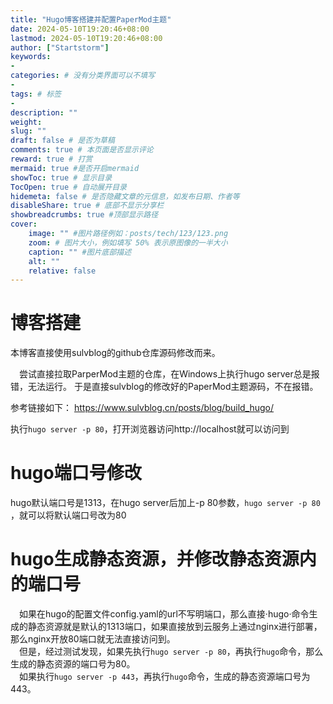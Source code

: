 ```yaml
---
title: "Hugo博客搭建并配置PaperMod主题"
date: 2024-05-10T19:20:46+08:00
lastmod: 2024-05-10T19:20:46+08:00
author: ["Startstorm"]
keywords: 
- 
categories: # 没有分类界面可以不填写
- 
tags: # 标签
- 
description: ""
weight:
slug: ""
draft: false # 是否为草稿
comments: true # 本页面是否显示评论
reward: true # 打赏
mermaid: true #是否开启mermaid
showToc: true # 显示目录
TocOpen: true # 自动展开目录
hidemeta: false # 是否隐藏文章的元信息，如发布日期、作者等
disableShare: true # 底部不显示分享栏
showbreadcrumbs: true #顶部显示路径
cover:
    image: "" #图片路径例如：posts/tech/123/123.png
    zoom: # 图片大小，例如填写 50% 表示原图像的一半大小
    caption: "" #图片底部描述
    alt: ""
    relative: false
---
```

# 博客搭建
本博客直接使用sulvblog的github仓库源码修改而来。

&ensp;&ensp;尝试直接拉取ParperMod主题的仓库，在Windows上执行hugo server总是报错，无法运行。
于是直接sulvblog的修改好的PaperMod主题源码，不在报错。

参考链接如下：
https://www.sulvblog.cn/posts/blog/build_hugo/

执行`hugo server -p 80`，打开浏览器访问http://localhost就可以访问到

# hugo端口号修改
hugo默认端口号是1313，在hugo server后加上-p 80参数，`hugo server -p 80` ，就可以将默认端口号改为80

# hugo生成静态资源，并修改静态资源内的端口号
&ensp;&ensp;如果在hugo的配置文件config.yaml的url不写明端口，那么直接·hugo·命令生成的静态资源就是默认的1313端口，如果直接放到云服务上通过nginx进行部署，那么nginx开放80端口就无法直接访问到。<br />
&ensp;&ensp;但是，经过测试发现，如果先执行`hugo server -p 80`，再执行`hugo`命令，那么生成的静态资源的端口号为80。<br />
&ensp;&ensp;如果执行`hugo server -p 443`，再执行`hugo`命令，生成的静态资源端口号为443。






